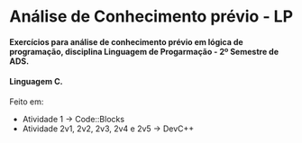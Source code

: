 # Análise de Conhecimento prévio - LP

#### Exercícios para análise de conhecimento prévio em lógica de programação, disciplina Linguagem de Progarmação - 2º Semestre de ADS.

#### Linguagem C.


Feito em:

- Atividade 1 -> Code::Blocks
- Atividade 2v1, 2v2, 2v3, 2v4 e 2v5 -> DevC++
